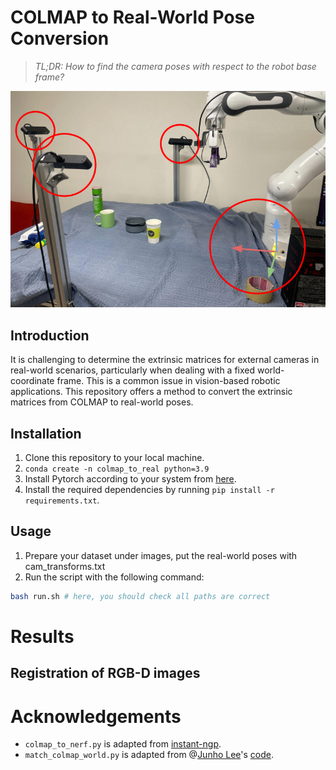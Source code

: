 # COLMAP to Real-World Pose Conversion

> *TL;DR: How to find the camera poses with respect to the robot base frame?*

![Question](./figs/question.png)

## Introduction

It is challenging to determine the extrinsic matrices for external cameras in real-world scenarios, particularly when dealing with a fixed world-coordinate frame. This is a common issue in vision-based robotic applications. This repository offers a method to convert the extrinsic matrices from COLMAP to real-world poses.

## Installation
1. Clone this repository to your local machine.
2. `conda create -n colmap_to_real python=3.9`
3. Install Pytorch according to your system from [here](https://pytorch.org/get-started/locally/).
4. Install the required dependencies by running `pip install -r requirements.txt`.

## Usage
1. Prepare your dataset under images, put the real-world poses with cam_transforms.txt
2. Run the script with the following command:
```bash
bash run.sh # here, you should check all paths are correct
```

# Results

## Registration of RGB-D images

# Acknowledgements

- `colmap_to_nerf.py` is adapted from [instant-ngp](https://github.com/NVlabs/instant-ngp/blob/master/scripts/colmap2nerf.py).
- `match_colmap_world.py` is adapted from @[Junho Lee](https://github.com/twjhlee)'s [code](#).
